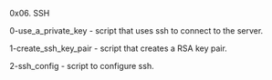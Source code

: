 0x06. SSH

0-use_a_private_key - script that uses ssh to connect to the server.

1-create_ssh_key_pair - script that creates a RSA key pair.

2-ssh_config - script to configure ssh.